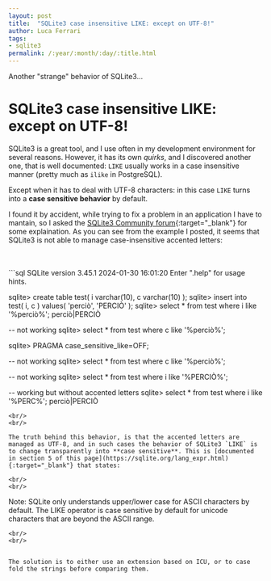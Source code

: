```yaml
---
layout: post
title:  "SQLite3 case insensitive LIKE: except on UTF-8!"
author: Luca Ferrari
tags:
- sqlite3
permalink: /:year/:month/:day/:title.html
---
```

Another "strange" behavior of SQLite3...

# SQLite3 case insensitive LIKE: except on UTF-8!

SQLite3 is a great tool, and I use often in my development environment for several reasons.
However, it has its own *quirks*, and I discovered another one, that is well documented: `LIKE` usually works in a case insensitive manner (pretty much as `ilike` in PostgreSQL).

Except when it has to deal with UTF-8 characters: in this case `LIKE` turns into a **case sensitive behavior** by default.

I found it by accident, while trying to fix a problem in an application I have to mantain, so I asked the [SQLite3 Community forum](https://sqlite.org/forum/forumpost/f254b4a254){:target="_blank"} for some explaination. As you can see from the example I posted, it seems that SQLite3 is not able to manage case-insensitive accented letters:

<br/>
<br/>
```sql
SQLite version 3.45.1 2024-01-30 16:01:20
Enter ".help" for usage hints.

sqlite> create table test( i varchar(10), c varchar(10) );
sqlite> insert into test( i, c ) values( 'perciò', 'PERCIÒ' );
sqlite> select * from test where i like '%perciò%';
perciò|PERCIÒ

-- not working
sqlite> select * from test where c like '%perciò%';

sqlite> PRAGMA case_sensitive_like=OFF;

-- not working
sqlite> select * from test where c like '%perciò%';

-- not working
sqlite> select * from test where i like '%PERCIÒ%';

-- working but without accented letters
sqlite> select * from test where i like '%PERC%';
perciò|PERCIÒ
```
<br/>
<br/>

The truth behind this behavior, is that the accented letters are managed as UTF-8, and in such cases the behavior of SQLite3 `LIKE` is to change transparently into **case sensitive**. This is [documented in section 5 of this page](https://sqlite.org/lang_expr.html){:target="_blank"} that states:

<br/>
<br/>
```
Note: SQLite only understands upper/lower case for ASCII characters by default. The LIKE operator is case sensitive by default for unicode characters that are beyond the ASCII range.
```
<br/>
<br/>


The solution is to either use an extension based on ICU, or to case fold the strings before comparing them.
